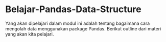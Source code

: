 # Belajar-Pandas-Data-Structure
Yang akan dipelajari dalam modul ini adalah tentang bagaimana cara mengolah data menggunakan package Pandas. Berikut outline dari materi yang akan kita pelajari.
